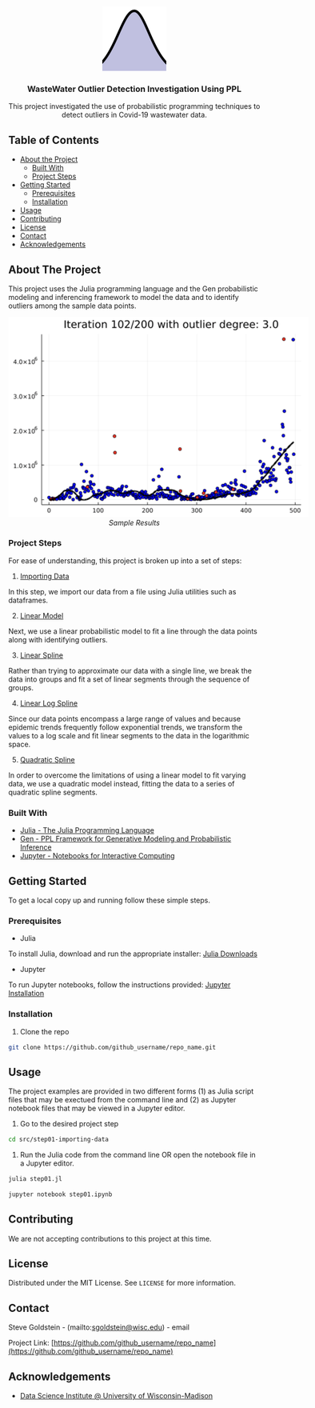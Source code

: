 <!-- PROJECT LOGO -->

<br />
<p align="center">
  <div style="width:100%; text-align:center">
  <img src="./images/logo.png" alt="Logo" width="128" height="128">
  </div>

  <h3 align="center">WasteWater  Outlier Detection Investigation Using PPL</h3>

  <p align="center">
    This project investigated the use of probabilistic programming techniques to detect outliers in Covid-19 wastewater data. 
  </p>
</p>

<!-- TABLE OF CONTENTS -->
## Table of Contents

* [About the Project](#about-the-project)
  * [Built With](#built-with)
  * [Project Steps](#project-steps)
* [Getting Started](#getting-started)
  * [Prerequisites](#prerequisites)
  * [Installation](#installation)
* [Usage](#usage)
* [Contributing](#contributing)
* [License](#license)
* [Contact](#contact)
* [Acknowledgements](#acknowledgements)

<!-- ABOUT THE PROJECT -->
## About The Project

This project uses the Julia programming language and the Gen probabilistic modeling and inferencing framework to model the data and to identify outliers among the sample data points. 

<div class="figure" style="text-align:center">
    <img src="images/quadratic-spline.png" style="max-width:600px" />
    <div class="caption" style="font-style:italic">Sample Results</div>
</div>

### Project Steps
For ease of understanding, this project is broken up into a set of steps:

1. [Importing Data](./src/step01-importing-data/README.md)

In this step, we import our data from a file using Julia utilities such as dataframes. 

2. [Linear Model](./src/step02-linear-model/README.md)

Next, we use a linear probabilistic model to fit a line through the data points along with identifying outliers.

3. [Linear Spline](./src/step03-linear-spline/README.md)

Rather than trying to approximate our data with a single line, we break the data into groups and fit a set of linear segments through the sequence of groups.

4. [Linear Log Spline](./src/step04-linear-log-spline/README.md)

Since our data points encompass a large range of values and because epidemic trends frequently follow exponential trends, we transform the values to a log scale and fit linear segments to the data in the logarithmic space.

5. [Quadratic Spline](./src/step05-quadratic-spline/README.md)

In order to overcome the limitations of using a linear model to fit varying data, we use a quadratic model instead, fitting the data to a series of quadratic spline segments.

### Built With

* [Julia - The Julia Programming Language](https://julialang.org)
* [Gen - PPL Framework for Generative Modeling and Probabilistic Inference](https://www.gen.dev)
* [Jupyter - Notebooks for Interactive Computing](https://jupyter.org)

<!-- GETTING STARTED -->
## Getting Started

To get a local copy up and running follow these simple steps.

### Prerequisites

* Julia

To install Julia, download and run the appropriate installer:
[Julia Downloads](https://julialang.org/downloads/)

* Jupyter

To run Jupyter notebooks, follow the instructions provided:
[Jupyter Installation](https://jupyter.org/install)

### Installation

1. Clone the repo
```sh
git clone https://github.com/github_username/repo_name.git
```

<!-- USAGE EXAMPLES -->
## Usage

The project examples are provided in two different forms (1) as Julia script files that may be exectued  from the command line and (2) as Jupyter notebook files that may be viewed in a Jupyter editor.

1. Go to the desired project step
```sh
cd src/step01-importing-data
```


1. Run the Julia code from the command line OR open the notebook file in a Jupyter editor.
```sh
julia step01.jl
``` 
```sh
jupyter notebook step01.ipynb
```

<!-- CONTRIBUTING -->
## Contributing

We are not accepting contributions to this project at this time.

<!-- LICENSE -->
## License

Distributed under the MIT License. See `LICENSE` for more information.

<!-- CONTACT -->
## Contact

Steve Goldstein - (mailto:sgoldstein@wisc.edu) - email

Project Link: [https://github.com/github_username/repo_name](https://github.com/github_username/repo_name)

<!-- ACKNOWLEDGEMENTS -->
## Acknowledgements

* [Data Science Institute @ University of Wisconsin-Madison](http://datascience.wisc.edu)



<!-- MARKDOWN LINKS & IMAGES -->
<!-- https://www.markdownguide.org/basic-syntax/#reference-style-links -->
[contributors-shield]: https://img.shields.io/github/contributors/github_username/repo.svg?style=flat-square
[contributors-url]: https://github.com/github_username/repo/graphs/contributors
[forks-shield]: https://img.shields.io/github/forks/github_username/repo.svg?style=flat-square
[forks-url]: https://github.com/github_username/repo/network/members
[stars-shield]: https://img.shields.io/github/stars/github_username/repo.svg?style=flat-square
[stars-url]: https://github.com/github_username/repo/stargazers
[issues-shield]: https://img.shields.io/github/issues/github_username/repo.svg?style=flat-square
[issues-url]: https://github.com/github_username/repo/issues
[license-shield]: https://img.shields.io/github/license/github_username/repo.svg?style=flat-square
[license-url]: https://github.com/github_username/repo/blob/master/LICENSE.txt
[linkedin-shield]: https://img.shields.io/badge/-LinkedIn-black.svg?style=flat-square&logo=linkedin&colorB=555
[linkedin-url]: https://linkedin.com/in/github_username
[product-screenshot]: images/screenshot.png
